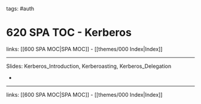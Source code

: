 tags: #auth

# 620 SPA TOC - Kerberos

links: [[600 SPA MOC|SPA MOC]] - [[themes/000 Index|Index]]

---

Slides: Kerberos_Introduction, Kerberoasting, Kerberos_Delegation

- 

---
links: [[600 SPA MOC|SPA MOC]] - [[themes/000 Index|Index]]